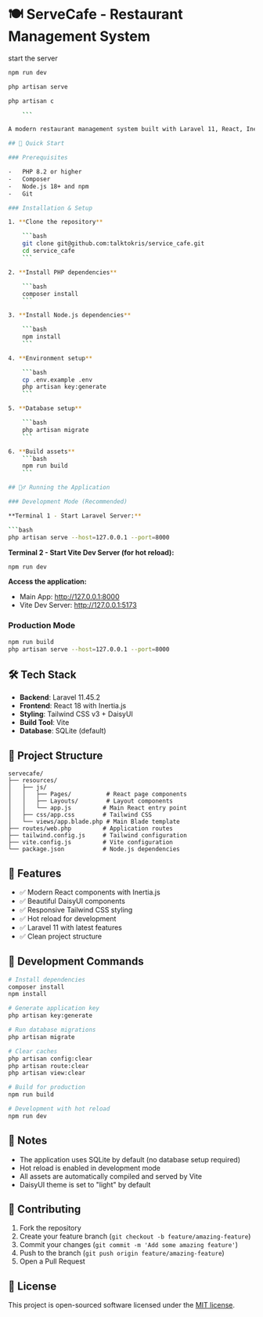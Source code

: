 # 🍽️ ServeCafe - Restaurant Management System

start the server

````bash
npm run dev

php artisan serve

php artisan c

    ```

A modern restaurant management system built with Laravel 11, React, Inertia.js, Tailwind CSS, and DaisyUI.

## 🚀 Quick Start

### Prerequisites

-   PHP 8.2 or higher
-   Composer
-   Node.js 18+ and npm
-   Git

### Installation & Setup

1. **Clone the repository**

    ```bash
    git clone git@github.com:talktokris/service_cafe.git
    cd service_cafe
    ```

2. **Install PHP dependencies**

    ```bash
    composer install
    ```

3. **Install Node.js dependencies**

    ```bash
    npm install
    ```

4. **Environment setup**

    ```bash
    cp .env.example .env
    php artisan key:generate
    ```

5. **Database setup**

    ```bash
    php artisan migrate
    ```

6. **Build assets**
    ```bash
    npm run build
    ```

## 🏃‍♂️ Running the Application

### Development Mode (Recommended)

**Terminal 1 - Start Laravel Server:**

```bash
php artisan serve --host=127.0.0.1 --port=8000
````

**Terminal 2 - Start Vite Dev Server (for hot reload):**

```bash
npm run dev
```

**Access the application:**

-   Main App: http://127.0.0.1:8000
-   Vite Dev Server: http://127.0.0.1:5173

### Production Mode

```bash
npm run build
php artisan serve --host=127.0.0.1 --port=8000
```

## 🛠️ Tech Stack

-   **Backend**: Laravel 11.45.2
-   **Frontend**: React 18 with Inertia.js
-   **Styling**: Tailwind CSS v3 + DaisyUI
-   **Build Tool**: Vite
-   **Database**: SQLite (default)

## 📁 Project Structure

```
servecafe/
├── resources/
│   ├── js/
│   │   ├── Pages/          # React page components
│   │   ├── Layouts/        # Layout components
│   │   └── app.js         # Main React entry point
│   ├── css/app.css        # Tailwind CSS
│   └── views/app.blade.php # Main Blade template
├── routes/web.php         # Application routes
├── tailwind.config.js     # Tailwind configuration
├── vite.config.js         # Vite configuration
└── package.json           # Node.js dependencies
```

## 🎨 Features

-   ✅ Modern React components with Inertia.js
-   ✅ Beautiful DaisyUI components
-   ✅ Responsive Tailwind CSS styling
-   ✅ Hot reload for development
-   ✅ Laravel 11 with latest features
-   ✅ Clean project structure

## 🔧 Development Commands

```bash
# Install dependencies
composer install
npm install

# Generate application key
php artisan key:generate

# Run database migrations
php artisan migrate

# Clear caches
php artisan config:clear
php artisan route:clear
php artisan view:clear

# Build for production
npm run build

# Development with hot reload
npm run dev
```

## 📝 Notes

-   The application uses SQLite by default (no database setup required)
-   Hot reload is enabled in development mode
-   All assets are automatically compiled and served by Vite
-   DaisyUI theme is set to "light" by default

## 🤝 Contributing

1. Fork the repository
2. Create your feature branch (`git checkout -b feature/amazing-feature`)
3. Commit your changes (`git commit -m 'Add some amazing feature'`)
4. Push to the branch (`git push origin feature/amazing-feature`)
5. Open a Pull Request

## 📄 License

This project is open-sourced software licensed under the [MIT license](https://opensource.org/licenses/MIT).

